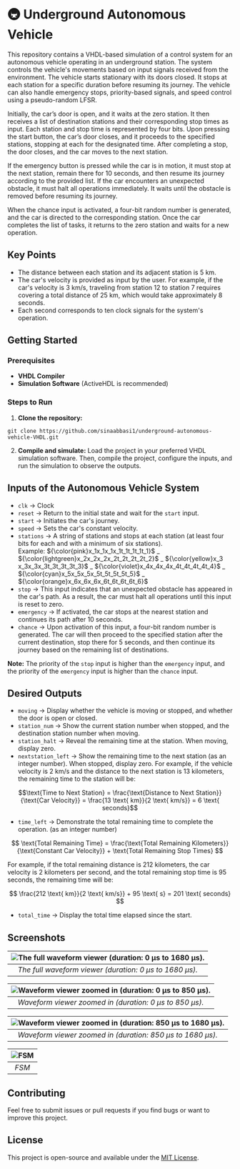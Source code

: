 # :metro: Underground Autonomous Vehicle

This repository contains a VHDL-based simulation of a control system for an autonomous vehicle operating in an underground station. The system controls the vehicle's movements based on input signals received from the environment. The vehicle starts stationary with its doors closed. It stops at each station for a specific duration before resuming its journey. The vehicle can also handle emergency stops, priority-based signals, and speed control using a pseudo-random LFSR.

Initially, the car’s door is open, and it waits at the zero station. It then receives a list of destination stations and their corresponding stop times as input. Each station and stop time is represented by four bits. Upon pressing the start button, the car’s door closes, and it proceeds to the specified stations, stopping at each for the designated time. After completing a stop, the door closes, and the car moves to the next station.

If the emergency button is pressed while the car is in motion, it must stop at the next station, remain there for 10 seconds, and then resume its journey according to the provided list. If the car encounters an unexpected obstacle, it must halt all operations immediately. It waits until the obstacle is removed before resuming its journey.

When the chance input is activated, a four-bit random number is generated, and the car is directed to the corresponding station. Once the car completes the list of tasks, it returns to the zero station and waits for a new operation.

## Key Points

* The distance between each station and its adjacent station is $5$ km.
* The car's velocity is provided as input by the user. For example, if the car's velocity is $3$ km/s, traveling from station $12$ to station $7$ requires covering a total distance of $25$ km, which would take approximately $8$ seconds.
* Each second corresponds to ten clock signals for the system's operation.

## Getting Started

### Prerequisites

* **VHDL Compiler**
* **Simulation Software** (ActiveHDL is recommended)

### Steps to Run

1. **Clone the repository:** <br />
```
git clone https://github.com/sinaabbasi1/underground-autonomous-vehicle-VHDL.git
```
2. **Compile and simulate:** Load the project in your preferred VHDL simulation software. Then, compile the project, configure the inputs, and run the simulation to observe the outputs.

## Inputs of the Autonomous Vehicle System
* `clk` → Clock
* `reset` → Return to the initial state and wait for the `start` input.
* `start` → Initiates the car's journey.
* `speed` → Sets the car's constant velocity.
* `stations` → A string of stations and stops at each station (at least four bits for each and with a minimum of six stations). \
  Example: ${\color{pink}x_1x_1x_1x_1t_1t_1t_1t_1}$ _ ${\color{lightgreen}x_2x_2x_2x_2t_2t_2t_2t_2}$ _ ${\color{yellow}x_3
x_3x_3x_3t_3t_3t_3t_3}$ _ ${\color{violet}x_4x_4x_4x_4t_4t_4t_4t_4}$ _ ${\color{cyan}x_5x_5x_5x_5t_5t_5t_5t_5}$ _ ${\color{orange}x_6x_6x_6x_6t_6t_6t_6t_6}$
* `stop` → This input indicates that an unexpected obstacle has appeared in the car's path. As a result, the car must halt all operations until this input is reset to zero.
* `emergency` → If activated, the car stops at the nearest station and continues its path after 10 seconds.
* `chance` → Upon activation of this input, a four-bit random number is generated. The car will then proceed to the specified station after the current destination, stop there for 5 seconds, and then continue its journey based on the remaining list of destinations.

**Note:** The priority of the `stop` input is higher than the `emergency` input, and the priority of the `emergency` input is higher than the `chance` input.

## Desired Outputs

* `moving` → Display whether the vehicle is moving or stopped, and whether the door is open or closed.
* `station_num` → Show the current station number when stopped, and the destination station number when moving.
* `station_halt` → Reveal the remaining time at the station. When moving, display zero.
* `nextstation_left` → Show the remaining time to the next station (as an integer number). When stopped, display zero.
  For example, if the vehicle velocity is $2$ km/s and the distance to the next station is $13$ kilometers, the remaining time to the station will be:
  
$$\text{Time to Next Station} = \frac{\text{Distance to Next Station}}{\text{Car Velocity}} = \frac{13 \text{ km}}{2 \text{ km/s}} = 6 \text{ seconds}$$

* `time_left` → Demonstrate the total remaining time to complete the operation. (as an integer number)

$$ \text{Total Remaining Time} = \frac{\text{Total Remaining Kilometers}}{\text{Constant Car Velocity}} + \text{Total Remaining Stop Times} $$

For example, if the total remaining distance is 212 kilometers, the car velocity is 2 kilometers per second, and the total remaining stop time is 95 seconds, the remaining time will be:

$$ \frac{212 \text{ km}}{2 \text{ km/s}} + 95 \text{ s} = 201 \text{ seconds} $$
 
* `total_time` → Display the total time elapsed since the start.

## Screenshots

| ![The full waveform viewer (duration: 0 µs to 1680 µs).](./screenshots/Waveform%20viewer%200.png) | 
|:--:| 
| *The full waveform viewer (duration: 0 µs to 1680 µs).* |

| ![Waveform viewer zoomed in (duration: 0 µs to 850 µs).](./screenshots/Waveform%20viewer%201.png) | 
|:--:| 
| *Waveform viewer zoomed in (duration: 0 µs to 850 µs).* |

| ![Waveform viewer zoomed in (duration: 850 µs to 1680 µs).](./screenshots/Waveform%20viewer%202.png) | 
|:--:| 
| *Waveform viewer zoomed in (duration: 850 µs to 1680 µs).* |

| ![FSM](./screenshots/FSM.png) | 
|:--:| 
| *FSM* |

## Contributing

Feel free to submit issues or pull requests if you find bugs or want to improve this project.

## License

This project is open-source and available under the [MIT License](LICENSE).
